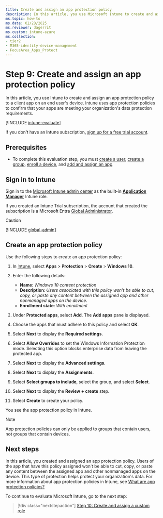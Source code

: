 ```yaml
---
title: Create and assign an app protection policy
description: In this article, you use Microsoft Intune to create and assign and app protection policy.
ms.topic: how-to
ms.date: 02/28/2025
ms.reviewer: dagerrit
ms.custom: intune-azure
ms.collection:
- tier2
- M365-identity-device-management
- FocusArea_Apps_Protect
---
```


# Step 9: Create and assign an app protection policy

In this article, you use Intune to create and assign an app protection policy to a client app on an end user's device. Intune uses app protection policies to confirm that your apps are meeting your organization's data protection requirements.

[!INCLUDE [intune-evaluate](../includes/intune-evaluate.md)]

If you don't have an Intune subscription, [sign up for a free trial account](../fundamentals/free-trial-sign-up.md).

## Prerequisites

- To complete this evaluation step, you must [create a user](../fundamentals/quickstart-create-user.md), [create a group](../fundamentals/quickstart-create-group.md), [enroll a device](../enrollment/quickstart-setup-auto-enrollment.md), and [add and assign an app](quickstart-add-assign-app.md).

## Sign in to Intune

Sign in to the [Microsoft Intune admin center](https://go.microsoft.com/fwlink/?linkid=2109431) as the built-in **[Application Manager](../fundamentals/role-based-access-control-reference.md#application-manager)** Intune role.

If you created an Intune Trial subscription, the account that created the subscription is a Microsoft Entra [Global Administrator](/entra/identity/role-based-access-control/permissions-reference#global-administrator).

> [!CAUTION]
> [!INCLUDE [global-admin](../includes/global-admin.md)]

## Create an app protection policy

Use the following steps to create an app protection policy:

1. In [Intune](https://aka.ms/intuneportal), select **Apps** > **Protection** > **Create** > **Windows 10**.
2. Enter the following details:

    - **Name**: *Windows 10 content protection*
    - **Description**: *Users associated with this policy won't be able to cut, copy, or paste any content between the assigned app and other nonmanaged apps on the device.*
    - **Enrollment state**: *With enrollment*

3. Under **Protected apps**, select **Add**. The **Add apps** pane is displayed.
4. Choose the apps that must adhere to this policy and select **OK**.
5. Select **Next** to display the **Required settings**.
6. Select **Allow Overrides** to set the Windows Information Protection mode. Selecting this option blocks enterprise data from leaving the protected app.
7. Select **Next** to display the **Advanced settings**.
8. Select **Next** to display the **Assignments**.
9. Select **Select groups to include**, select the group, and select **Select**.
10. Select **Next** to display the **Review + create** step.
11. Select **Create** to create your policy.

You see the app protection policy in Intune.

> [!NOTE]
> App protection policies can only be applied to groups that contain users, not groups that contain devices.

## Next steps

In this article, you created and assigned an app protection policy. Users of the app that have this policy assigned won't be able to cut, copy, or paste any content between the assigned app and other nonmanaged apps on the device. This type of protection helps protect your organization's data. For more information about app protection policies in Intune, see [What are app protection policies?](app-protection-policy.md)

To continue to evaluate Microsoft Intune, go to the next step:

> [!div class="nextstepaction"]
> [Step 10: Create and assign a custom role](../fundamentals/quickstart-create-custom-role.md)

